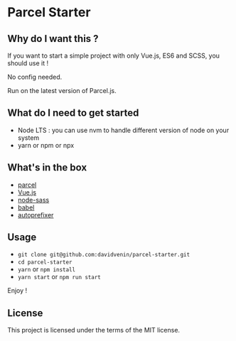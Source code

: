 # Parcel Starter

## Why do I want this ?

If you want to start a simple project with only Vue.js, ES6 and SCSS, you should use it !

No config needed.

Run on the latest version of Parcel.js.

## What do I need to get started

* Node LTS : you can use nvm to handle different version of node on your system
* yarn or npm or npx

## What's in the box

* [parcel](https://parceljs.org/)
* [Vue.js](https://vuejs.org)
* [node-sass](https://github.com/sass/node-sass)
* [babel](https://babeljs.io/)
* [autoprefixer](https://github.com/postcss/autoprefixer)

## Usage

* `git clone git@github.com:davidvenin/parcel-starter.git`
* `cd parcel-starter`
* `yarn` or `npm install`
* `yarn start` or `npm run start`

Enjoy !

## License
This project is licensed under the terms of the MIT license.
